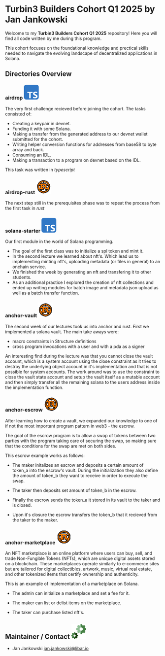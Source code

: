 # Turbin3 Builders Cohort Q1 2025 by Jan Jankowski

Welcome to my **Turbin3 Builders Cohort Q1 2025** repository! Here you will find all code written by me during this program.

This cohort focuses on the foundational knowledge and prectical skills needed to navigate the evolving landscape of decentralized applications in Solana.

## Directories Overview

### airdrop <img src="./assets/typescript-icon.svg">

The very first challenge recieved before joining the cohort.
The tasks consisted of:

- Creating a keypair in devnet.
- Funding it with some Solana.
- Making a transfer from the generated address to our devnet wallet submitted for the cohort.
- Writing helper conversion functions for addresses from base58 to byte array and back.
- Consuming an IDL.
- Making a transaction to a program on devnet based on the IDL.

This task was written in _typescript_

### airdrop-rust <img src="./assets/rust-icon.svg">

The next step still in the prerequisites phase was to repeat the process from the first task in _rust_

### solana-starter <img src="./assets/typescript-icon.svg">

Our first module in the world of Solana programming.

- The goal of the first class was to initialize a spl token and mint it.
- In the second lecture we learned about nft's. Which lead us to implementing minting nft's,
  uploading metadata (or files in general) to an onchain service.
- We finished the week by generating an nft and transfering it to other students.
- As an additional practice I explored the creation of nft collections and ended up writing modules
  for batch image and metadata json upload as well as a batch transfer function.

### anchor-vault <img src="./assets/rust-icon.svg">

The second week of our lectures took us into anchor and rust. First we implemented a
solana vault. The main take aways were:

- macro constraints in Structure definitions
- cross program invocations with a user and with a pda as a signer

An interesting find during the lecture was that you cannot close the vault account,
which is a system account using the close constraint as it tries to destroy the underlying object account
in it's implementation and that is not possible for system accounts. The work around was to use the constraint
to close the vault state account and setup the vault itself as a mutable account and then simply transfer all the
remaining solana to the users address inside the implementation function.

### anchor-escrow <img src="./assets/rust-icon.svg">

After learning how to create a vault, we expanded our knowledge to one of if not the most important program pattern in web3 - the escrow.

The goal of the escrow program is to allow a swap of tokens between two parties with the program taking care of securing the swap, so making sure that the conditions for the swap are met on both sides.

This escrow example works as follows:

- The maker initalizes an escrow and deposits a certain amount of token_a into the escrow's vault. During the initialization they also define the amount of token_b they want to receive in order to execute the swap.

- The taker then deposits set amount of token_b in the escrow.

- Finally the escrow sends the token_a it stored in its vault to the taker and is closed.

- Upon it's closure the escrow transfers the token_b that it recieved from the taker to the maker.

### anchor-marketplace <img src="./assets/rust-icon.svg">

An NFT marketplace is an online platform where users can buy, sell, and trade Non-Fungible Tokens (NFTs), which are unique digital assets stored on a blockchain. These marketplaces operate similarly to e-commerce sites but are tailored for digital collectibles, artwork, music, virtual real estate, and other tokenized items that certify ownership and authenticity.

This is an example of implementation of a marketplace on Solana.

- The admin can initialize a marketplace and set a fee for it.

- The maker can list or delist items on the marketplace.

- The taker can purchase listed nft's.

## Maintainer / Contact <img src="./assets/gears-icon.svg">

- Jan Jankowski jan.jankowski@libar.io
